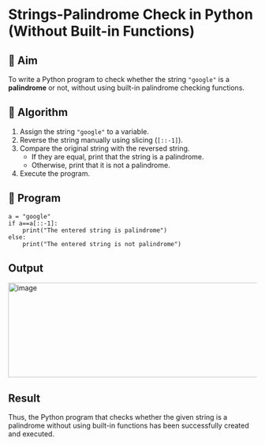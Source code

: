 # Strings-Palindrome Check in Python (Without Built-in Functions)

## 🎯 Aim
To write a Python program to check whether the string `"google"` is a **palindrome** or not, without using built-in palindrome checking functions.

## 🧠 Algorithm
1. Assign the string `"google"` to a variable.
2. Reverse the string manually using slicing (`[::-1]`).
3. Compare the original string with the reversed string.
   - If they are equal, print that the string is a palindrome.
   - Otherwise, print that it is not a palindrome.
4. Execute the program.

## 🧾 Program
```
a = "google"
if a==a[::-1]:
    print("The entered string is palindrome")
else:
    print("The entered string is not palindrome")
```

## Output
<img width="1182" height="192" alt="image" src="https://github.com/user-attachments/assets/1ddae298-4f6b-4a1c-82d9-3717be747139" />

## Result
Thus, the Python program that checks whether the given string is a palindrome without using built-in functions has been successfully created and executed.

